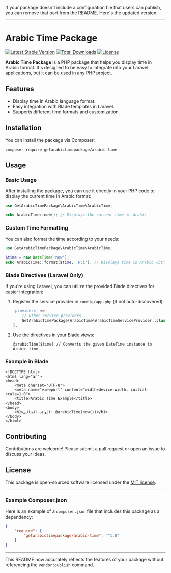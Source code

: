 If your package doesn't include a configuration file that users can publish, you can remove that part from the README. Here's the updated version:

---

# Arabic Time Package

[![Latest Stable Version](https://poser.pugx.org/getarabictimepackage/arabic-time/v/stable)](https://packagist.org/packages/getarabictimepackage/arabic-time)
[![Total Downloads](https://poser.pugx.org/getarabictimepackage/arabic-time/downloads)](https://packagist.org/packages/getarabictimepackage/arabic-time)
[![License](https://poser.pugx.org/getarabictimepackage/arabic-time/license)](https://packagist.org/packages/getarabictimepackage/arabic-time)

**Arabic Time Package** is a PHP package that helps you display time in Arabic format. It's designed to be easy to integrate into your Laravel applications, but it can be used in any PHP project.

## Features

- Display time in Arabic language format.
- Easy integration with Blade templates in Laravel.
- Supports different time formats and customization.

## Installation

You can install the package via Composer:

```bash
composer require getarabictimepackage/arabic-time
```

## Usage

### Basic Usage

After installing the package, you can use it directly in your PHP code to display the current time in Arabic format:

```php
use GetArabicTimePackage\ArabicTime\ArabicTime;

echo ArabicTime::now(); // Displays the current time in Arabic
```

### Custom Time Formatting

You can also format the time according to your needs:

```php
use GetArabicTimePackage\ArabicTime\ArabicTime;

$time = new DateTime('now');
echo ArabicTime::format($time, 'H:i'); // Displays time in Arabic with a custom format
```

### Blade Directives (Laravel Only)

If you're using Laravel, you can utilize the provided Blade directives for easier integration:

1. Register the service provider in `config/app.php` (if not auto-discovered):

    ```php
    'providers' => [
        // Other service providers...
        GetArabicTimePackage\ArabicTime\ArabicTimeServiceProvider::class,
    ],
    ```

2. Use the directives in your Blade views:

    ```blade
    @arabicTime($time) // Converts the given DateTime instance to Arabic time
    ```

### Example in Blade

```blade
<!DOCTYPE html>
<html lang="ar">
<head>
    <meta charset="UTF-8">
    <meta name="viewport" content="width=device-width, initial-scale=1.0">
    <title>Arabic Time Example</title>
</head>
<body>
    <h1>الوقت الحالي: @arabicTime(now())</h1>
</body>
</html>
```

## Contributing

Contributions are welcome! Please submit a pull request or open an issue to discuss your ideas.

## License

This package is open-sourced software licensed under the [MIT license](LICENSE).

---

### Example Composer.json

Here is an example of a `composer.json` file that includes this package as a dependency:

```json
{
    "require": {
        "getarabictimepackage/arabic-time": "^1.0"
    }
}
```

---

This README now accurately reflects the features of your package without referencing the `vendor:publish` command.
